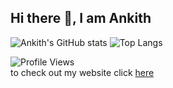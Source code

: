 ## Hi there 👋, I am Ankith
![Ankith's GitHub stats](https://github-readme-stats.vercel.app/api?username=AnkithAbhayan&theme=merko&include_all_commits=true&line_height=50)
![Top Langs](https://github-readme-stats.vercel.app/api/top-langs/?username=AnkithAbhayan&card_width=325)  
    
![Profile Views](https://api.ghprofile.me/view?username=AnkithAbhayan&label=profile_views)  
to check out my website click [here](https://www.youtube.com/watch?v=j5a0jTc9S10)

